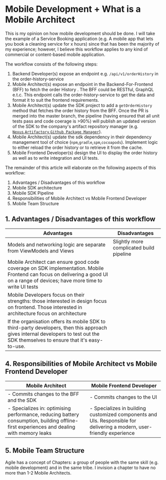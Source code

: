# Mobile Development + What is a Mobile Architect

This is my opinion on how mobile development should be done. I will take the example of a Service Booking application (e.g. A mobile app that lets you book a cleaning service for x hours) since that has been the majority of my experience; however, I believe this workflow applies to any kind of commercial or content-based mobile application.

The workflow consists of the following steps:

1. Backend Developer(s) expose an endpoint e.g. `/api/v1/orderHistory` in the order-history-service
2. Mobile Architect(s) expose an endpoint in the Backend-For-Frontend (BFF) to fetch the order History . The BFF could be RESTful, GraphQL e.t.c. This endpoint calls the order-history-service to get the data and format it to suit the frontend requirements.
3. Mobile Architect(s) update the SDK project to add a `getOrderHistory` method that fetches the order history from the BFF. Once the PR is merged into the master branch, the pipeline (having ensured that all unit tests pass and code coerage is >90%) will publish an updated version of the SDK to the company's artifact repository manager (e.g. [`Nexus`](https://www.vogella.com/tutorials/Nexus/article.html),[`Artifactory`](https://jfrog.com/artifactory/),[`Github Package Manager`](https://docs.github.com/en/packages/quickstart)).
4. Mobile Architect(s) update the sdk dependency in their dependency management tool of choice (`npm`,`gradle`,`spm`,`cocoapods`). Implement logic to either reload the order history or to retrieve it from the cache.
5. Mobile Frontend Developer(s) design the UI to display the order history as well as to write integration and UI tests.

The remainder of this article will elaborate on the following aspects of this workflow:

1. Advantages / Disadvantages of this workflow
2. Mobile SDK architecture
3. Mobile SDK Pipeline
4. Responsibilities of Mobile Architect vs Mobile Frontend Developer
5. Mobile Team Structure 

## 1. Advantages / Disadvantages of this workflow

| Advantages                                                   | Disadvantages                            |
| ------------------------------------------------------------ | ---------------------------------------- |
| Models and networking logic are separate from ViewModels and Views | Slightly more complicated build pipeline |
| Mobile Architect can ensure good code coverage on SDK implementation. Mobile Frontend can focus on delivering a good UI on a range of devices; have more time to write UI tests |                                          |
| Mobile Developers focus on their strengths: those interested in design focus on frontend. Those interested in architecture focus on architecture |                                          |
| If the organisation offers its mobile SDK to third-party developers, then this approach gives internal developers to  test out the SDK themselves to ensure that it's easy-to-use. |                                          |

## 4. Responsibilities of Mobile Architect vs Mobile Frontend Developer

| Mobile Architect                                             | Mobile Frontend Developer                                    |
| ------------------------------------------------------------ | ------------------------------------------------------------ |
| - Commits changes to the BFF and the SDK                     | - Commits changes to the UI                                  |
| - Specializes in: optimising performance, reducing battery consumption, building offline-first experiences and dealing with memory leaks | - Specializes in building  customized components and UIs.  Responsible for delivering a modern, user-friendly experience |

## 5. Mobile Team Structure 

Agile has a concept of Chapters: a group of people with the same skill (e.g. mobile development) and in the same tribe.
I invision a chapter to have no more than 1-2 Mobile Architects.

